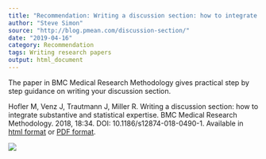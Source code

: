 ```yaml
---
title: "Recommendation: Writing a discussion section: how to integrate substantive and statistical expertise"
author: "Steve Simon"
source: "http://blog.pmean.com/discussion-section/"
date: "2019-04-16"
category: Recommendation
tags: Writing research papers
output: html_document
---
```


The paper in BMC Medical Research Methodology gives practical step by
step guidance on writing your discussion section.

<!---More--->

Hofler M, Venz J, Trautmann J, Miller R. Writing a discussion section:
how to integrate substantive and statistical expertise. BMC Medical
Research Methodology. 2018, 18:34. DOI: 10.1186/s12874-018-0490-1.
Available in [html
format](https://bmcmedresmethodol.biomedcentral.com/articles/10.1186/s12874-018-0490-1)
or [PDF
format](https://bmcmedresmethodol.biomedcentral.com/track/pdf/10.1186/s12874-018-0490-1).

![](http://www.pmean.com/images/discussion-section01.png)




